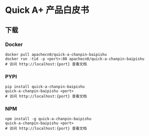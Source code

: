 # Quick A+ 产品白皮书

## 下载

### Docker

```
docker pull apachecn0/quick-a-chanpin-baipishu
docker run -tid -p <port>:80 apachecn0/quick-a-chanpin-baipishu
# 访问 http://localhost:{port} 查看文档
```

### PYPI

```
pip install quick-a-chanpin-baipishu
quick-a-chanpin-baipishu <port>
# 访问 http://localhost:{port} 查看文档
```

### NPM

```
npm install -g quick-a-chanpin-baipishu
quick-a-chanpin-baipishu <port>
# 访问 http://localhost:{port} 查看文档
```